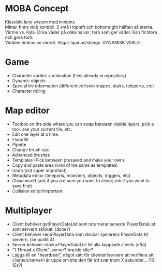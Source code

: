 # MOBA Concept

Klassiskt lane system med minions.  
Mitten finns vind kontroll, 2 små i topleft och bottomright hälften så starka.  
Värme vs. Kyla. Olika väder på olika halvor, torn som ger väder. Kan förstöra och göra torn.  
Världen ändras av vädret. Vägar öppnas/stängs. DYNAMISK VÄRLD.  

# Game

+ Character sprites + animation (files already in repository)
+ Dynamic objects
+ Special tile information (different collision shapes, stairs, teleports, etc)
+ Character rolling

# Map editor

+ Toolbox on the side where you can swap between visible layers, pick a tool, see your current tile, etc.
+ Edit one layer at a time.
+ Floodfill
+ Pipette
+ Change brush size
+ Advanced brushes
+ Templates (Pick between presaved and make your own)
+ Copy and paste area (kind of the same as templates)
+ Undo (not super important)
+ Metadata editor (teleports, monsters, objects, triggers, etc)
+ Close world (ask if you are sure you want to close; ask if you want to save first)
+ Collision editor!important

# Multiplayer

+ Client behöver getPlayerDataList som returnerar senaste PlayerDataList som servern skickat. (done?)
+ Client behöver sendPlayerData som skickar spelarens PlayerData till servern. (se punkt 4)
+ Server behöver skicka PlayerDataList till alla kopplade clients (ofta)
+ "1 Thread x Client"-server? bra idè eller?
+  Lägga till en "heartbeat", något sätt för clienten/servern att verifiera att clienten/servern är uppe om inte den får ett svar inom X sekunder... (10-15s?)

